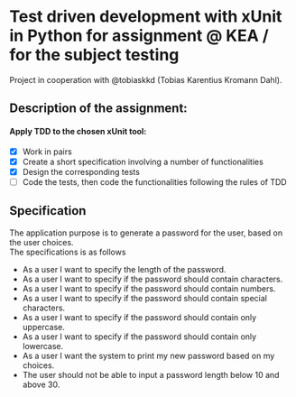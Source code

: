 # Test driven development with xUnit in Python for assignment @ KEA / for the subject testing

Project in cooperation with @tobiaskkd (Tobias Karentius Kromann Dahl).

## Description of the assignment:

#### Apply TDD to the chosen xUnit tool:

- [x] Work in pairs
- [x] Create a short specification involving a number of functionalities
- [x] Design the corresponding tests
- [ ] Code the tests, then code the functionalities following the rules of TDD

## Specification

The application purpose is to generate a password for the user, based on the user choices.  
The specifications is as follows

- As a user I want to specify the length of the password.
- As a user I want to specify if the password should contain characters.
- As a user I want to specify if the password should contain numbers.
- As a user I want to specify if the password should contain special characters.
- As a user I want to specify if the password should contain only uppercase.
- As a user I want to specify if the password should contain only lowercase.
- As a user I want the system to print my new password based on my choices.
- The user should not be able to input a password length below 10 and above 30.
